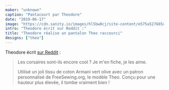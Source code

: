 ```yaml
---
maker: "unknown"
caption: "Pantacourt par Theodore"
date: "2019-06-17"
image: "https://cdn.sanity.io/images/hl5bw8cj/site-content/e575a527685d83546061ac9508fd6ec83cd5bbfc-2160x3840.jpg"
intro: "Theodore écrit sur Reddit :"
title: "Theodore réalise un pantalon Theo raccourci"
designs: ["theo"]
---
```



Theodore écrit [sur Reddit](https://www.reddit.com/r/sewing/comments/c1fue3/cropped_pants_for_the_summer_weather/) :

> Les corsaires sont-ils encore cool ? Je m'en fiche, je les aime.
> 
> Utilisé un joli tissu de coton Armani vert olive avec un patron personnalisé de FreeSewing.org, le modèle Theo. Conçu pour une hauteur plus élevée, il tombe vraiment bien !


